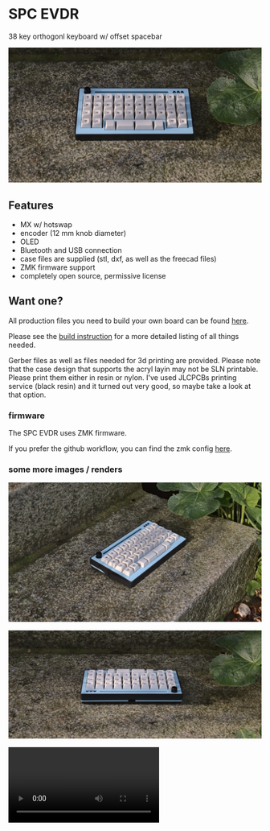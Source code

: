 # SPC EVDR
38 key orthogonl keyboard w/ offset spacebar

![top](img/top.png)

## Features

- MX w/ hotswap
- encoder (12 mm knob diameter)
- OLED
- Bluetooth and USB connection 
- case files are supplied (stl, dxf, as well as the freecad files)
- ZMK firmware support
- completely open source, permissive license

## Want one?
All production files you need to build your own board can be found [here](./prod).

Please see the [build instruction](prod/build_guide.md) for a more detailed listing of all things needed.

Gerber files as well as files needed for 3d printing are provided. Please note that the case design that supports the acryl layin may not be SLN printable. Please print them either in resin or nylon. I've used JLCPCBs printing service (black resin) and it turned out very good, so maybe take a look at that option.

### firmware 
The SPC EVDR uses ZMK firmware.

If you prefer the github workflow, you can find the zmk config [here](https://github.com/weteor/SPC_EVDR-Config).

### some more images / renders
![side](img/side.png)

![back](img/back.png)

![render](https://user-images.githubusercontent.com/79446655/197630217-8b76d6c4-c2ee-4cee-82ff-70f0dda0aa4b.mp4)
